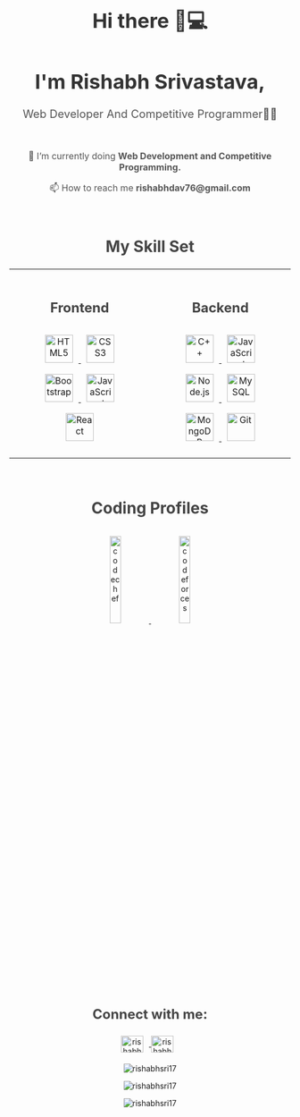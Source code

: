 <div align="center" style="text-align:center; width:100%;"> 
  <h1 style="font-size:36px; color:#333;">Hi there 👋💻</h1>  

  <h1 style="font-size:36px; color:#333;">I'm Rishabh Srivastava,</h1> 
  <p style="font-size:20px; color:#555;">Web Developer And Competitive Programmer👨‍💻</p>

  <br/>

  <p style="font-size:16px; color:#555;">🌱 I’m currently doing <strong>Web Development and Competitive Programming.</strong></p>

  <p style="font-size:16px; color:#555;">📫 How to reach me <strong>rishabhdav76@gmail.com</strong></p>

  <br/>

  <h2 style="font-size:28px; color:#444;">My Skill Set</h2>

  <table style="width:100%; text-align:center;">
    <tr>
      <td valign="top" width="50%" style="padding:20px;">
        <h3 style="font-size:24px; color:#444;">Frontend</h3>  
        <div style="margin-top:10px;">  
          <a href="https://en.wikipedia.org/wiki/HTML5" target="_blank">
            <img style="margin: 10px;" src="https://profilinator.rishav.dev/skills-assets/html5-original-wordmark.svg" alt="HTML5" height="50" />
          </a>  
          <a href="https://www.w3schools.com/css/" target="_blank">
            <img style="margin: 10px;" src="https://profilinator.rishav.dev/skills-assets/css3-original-wordmark.svg" alt="CSS3" height="50" />
          </a>  
          <a href="https://getbootstrap.com/docs/3.4/javascript/" target="_blank">
            <img style="margin: 10px;" src="https://profilinator.rishav.dev/skills-assets/bootstrap-plain.svg" alt="Bootstrap" height="50" />
          </a> 
          <a href="https://www.javascript.com/" target="_blank">
            <img style="margin: 10px;" src="https://profilinator.rishav.dev/skills-assets/javascript-original.svg" alt="JavaScript" height="50" />
          </a>  
          <a href="https://reactjs.org/" target="_blank">
            <img style="margin: 10px;" src="https://profilinator.rishav.dev/skills-assets/react-original-wordmark.svg" alt="React" height="50" />
          </a>  
        </div>
      </td>
      <td valign="top" width="50%" style="padding:20px;">
        <h3 style="font-size:24px; color:#444;">Backend</h3>  
        <div style="margin-top:10px;">  
          <a href="https://www.cplusplus.com/" target="_blank">
            <img style="margin: 10px;" src="https://profilinator.rishav.dev/skills-assets/cplusplus-original.svg" alt="C++" height="50" />
          </a>  
          <a href="https://www.javascript.com/" target="_blank">
            <img style="margin: 10px;" src="https://profilinator.rishav.dev/skills-assets/javascript-original.svg" alt="JavaScript" height="50" />
          </a>  
          <a href="https://nodejs.org/" target="_blank">
            <img style="margin: 10px;" src="https://profilinator.rishav.dev/skills-assets/nodejs-original-wordmark.svg" alt="Node.js" height="50" />
          </a>  
          <a href="https://www.mysql.com/" target="_blank">
            <img style="margin: 10px;" src="https://profilinator.rishav.dev/skills-assets/mysql-original-wordmark.svg" alt="MySQL" height="50" />
          </a> 
          <a href="https://www.mongodb.com/" target="_blank">
            <img style="margin: 10px;" src="https://profilinator.rishav.dev/skills-assets/mongodb-original-wordmark.svg" alt="MongoDB" height="50" />
          </a>  
          <a href="https://github.com/" target="_blank">
            <img style="margin: 10px;" src="https://profilinator.rishav.dev/skills-assets/git-scm-icon.svg" alt="Git" height="50" />
          </a>   
        </div>
      </td>
    </tr>
  </table>

  <br/>  

  <h2 style="font-size:28px; color:#444;">Coding Profiles</h2>   
  <div style="margin-top:10px;">
    <a href="https://codechef.com/users/rishabhsri17" target="_blank">
      <img src="https://cdn.codechef.com/sites/all/themes/abessive/cc-logo.png" width="20%" alt="codechef" style="margin: 10px;" />
    </a>
    <a href="https://codeforces.com/profile/rishabh_sri17" target="_blank">
      <img src="https://cdn.codechef.com/sites/all/themes/abessive/cc-logo.png" width="20%" alt="codeforces" style="margin: 10px;" />
    </a>

  </div>  
  <br/>

  <h3 style="font-size:24px; color:#444;">Connect with me:</h3>
  <p style="margin-top:10px;">
    <a href="https://linkedin.com/in/rishabhsrivastava17" target="blank">
      <img align="center" src="https://raw.githubusercontent.com/rahuldkjain/github-profile-readme-generator/master/src/images/icons/Social/linked-in-alt.svg" alt="rishabhsrivastava17" height="30" width="40" style="margin-right:10px;" />
    </a>
    <a href="https://instagram.com/rishabh_sri17" target="blank">
      <img align="center" src="https://raw.githubusercontent.com/rahuldkjain/github-profile-readme-generator/master/src/images/icons/Social/instagram.svg" alt="rishabh_sri17" height="30" width="40" style="margin-right:10px;" />
    </a>
  </p>

  <p style="margin-top:20px;">
    <img align="center" src="https://github-readme-stats.vercel.app/api/top-langs?username=rishabhsri17&show_icons=true&locale=en&layout=compact" alt="rishabhsri17" />
  </p>

  <p style="margin-top:10px;">
    <img align="center" src="https://github-readme-stats.vercel.app/api?username=rishabhsri17&show_icons=true&locale=en" alt="rishabhsri17" />
  </p>

  <p style="margin-top:10px;">
    <img align="center" src="https://github-readme-streak-stats.herokuapp.com/?user=rishabhsri17&" alt="rishabhsri17" />
  </p>
</div>

